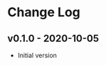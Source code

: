 Change Log
========================================

v0.1.0 - 2020-10-05
----------------------------------------

- Initial version


